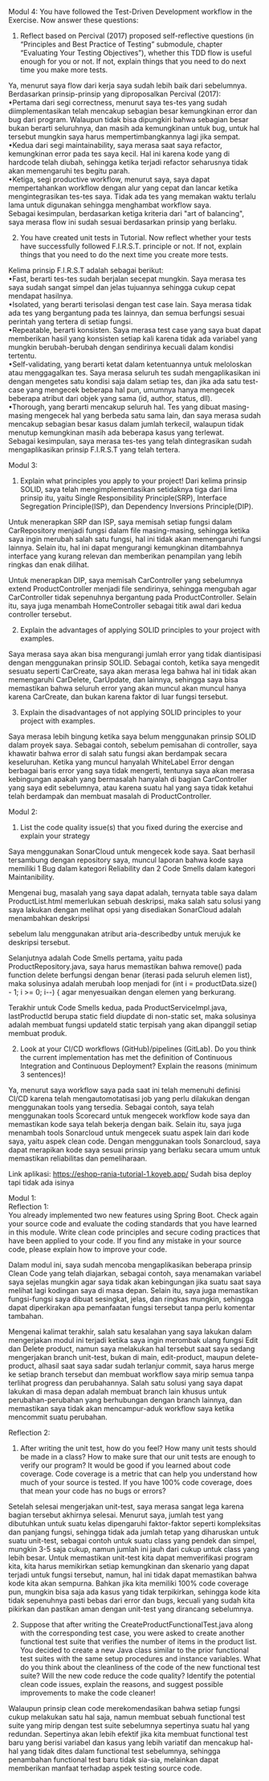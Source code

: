 Modul 4:
You have followed the Test-Driven Development workflow in the Exercise. Now answer these  questions:

1. Reflect based on Percival (2017) proposed self-reflective questions (in “Principles and Best  Practice of Testing” submodule, chapter “Evaluating Your Testing Objectives”), whether this  TDD flow is useful enough for you or not. If not, explain things that you need to do next time  you make more tests.

Ya, menurut saya flow dari kerja saya sudah lebih baik dari sebelumnya. Berdasarkan prinsip-prinsip yang diproposalkan Percival (2017): \
•Pertama dari segi correctness, menurut saya tes-tes yang sudah diimplementasikan telah mencakup sebagian besar kemungkinan error dan bug dari program. Walaupun tidak bisa dipungkiri bahwa sebagian besar bukan berarti seluruhnya, dan masih ada kemungkinan untuk bug, untuk hal tersebut mungkin saya harus mempertimbangkannya lagi jika sempat. \
•Kedua dari segi maintainability, saya merasa saat saya refactor, kemungkinan error pada tes saya kecil. Hal ini karena kode yang di hardcode telah diubah, sehingga ketika terjadi refactor seharusnya tidak akan memengaruhi tes begitu parah. \
•Ketiga, segi productive workflow, menurut saya, saya dapat mempertahankan workflow dengan alur yang cepat dan lancar ketika mengintegrasikan tes-tes saya. Tidak ada tes yang memakan waktu terlalu lama untuk digunakan sehingga menghambat workflow saya. \
Sebagai kesimpulan, berdasarkan ketiga kriteria dari "art of balancing", saya merasa flow ini sudah sesuai berdasarkan prinsip yang berlaku.


2. You have created unit tests in Tutorial. Now reflect whether your tests have successfully  followed F.I.R.S.T. principle or not. If not, explain things that you need to do the next time you create more tests.

Kelima prinsip F.I.R.S.T adalah sebagai berikut: \
•Fast, berarti tes-tes sudah berjalan secepat mungkin. Saya merasa tes saya sudah sangat simpel dan jelas tujuannya sehingga cukup cepat mendapat hasilnya. \
•Isolated, yang berarti terisolasi dengan test case lain. Saya merasa tidak ada tes yang bergantung pada tes lainnya, dan semua berfungsi sesuai perintah yang tertera di setiap fungsi. \
•Repeatable, berarti konsisten. Saya merasa test case yang saya buat dapat memberikan hasil yang konsisten setiap kali karena tidak ada variabel yang mungkin berubah-berubah dengan sendirinya kecuali dalam kondisi tertentu. \
•Self-validating, yang berarti ketat dalam ketentuannya untuk meloloskan atau menggagalkan tes. Saya merasa seluruh tes sudah mengaplikasikan ini dengan mengetes satu kondisi saja dalam setiap tes, dan jika ada satu test-case yang mengecek beberapa hal pun, umumnya hanya mengecek beberapa atribut dari objek yang sama (id, author, status, dll). \
•Thorough, yang berarti mencakup seluruh hal. Tes yang dibuat masing-masing mengecek hal yang berbeda satu sama lain, dan saya merasa sudah mencakup sebagian besar kasus dalam jumlah terkecil, walaupun tidak menutup kemungkinan masih ada beberapa kasus yang terlewat. \
Sebagai kesimpulan, saya merasa tes-tes yang telah dintegrasikan sudah mengaplikasikan prinsip F.I.R.S.T yang telah tertera.

Modul 3:
1) Explain what principles you apply to your project!
Dari kelima prinsip SOLID, saya telah mengimplementasikan setidaknya tiga dari lima prinsip itu, yaitu
Single Responsibility Principle(SRP), Interface Segregation Principle(ISP), dan Dependency Inversions Principle(DIP).

Untuk menerapkan SRP dan ISP, saya memisah setiap fungsi dalam CarRepository menjadi fungsi dalam file masing-masing, sehingga
ketika saya ingin merubah salah satu fungsi, hal ini tidak akan memengaruhi fungsi lainnya. Selain itu, hal ini dapat 
mengurangi kemungkinan ditambahnya interface yang kurang relevan dan memberikan penampilan yang lebih ringkas dan enak dilihat.

Untuk menerapkan DIP, saya memisah CarController yang sebelumnya extend ProductController menjadi file sendirinya, sehingga
mengubah agar CarController tidak sepenuhnya bergantung pada ProductController. Selain itu, saya juga menambah HomeController
sebagai titik awal dari kedua controller tersebut.

2) Explain the advantages of applying SOLID principles to your project with examples.

Saya merasa saya akan bisa mengurangi jumlah error yang tidak diantisipasi dengan menggunakan prinsip SOLID. Sebagai contoh,
ketika saya mengedit sesuatu seperti CarCreate, saya akan merasa lega bahwa hal ini tidak akan memengaruhi CarDelete, CarUpdate,
dan lainnya, sehingga saya bisa memastikan bahwa seluruh error yang akan muncul akan muncul hanya karena CarCreate, 
dan bukan karena faktor di luar fungsi tersebut.

3) Explain the disadvantages of not applying SOLID principles to your project with examples.

Saya merasa lebih bingung ketika saya belum menggunakan prinsip SOLID dalam proyek saya. Sebagai contoh, sebelum pemisahan 
di controller, saya khawatir bahwa error di salah satu fungsi akan berdampak secara keseluruhan. Ketika yang muncul hanyalah
WhiteLabel Error dengan berbagai baris error yang saya tidak mengerti, tentunya saya akan merasa kebingungan apakah yang 
bermasalah hanyalah di bagian CarController yang saya edit sebelumnya, atau karena suatu hal yang saya tidak ketahui telah
berdampak dan membuat masalah di ProductController.

Modul 2: 
1. List the code quality issue(s) that you fixed during the exercise and explain your strategy

Saya menggunakan SonarCloud untuk mengecek kode saya. Saat berhasil tersambung dengan repository
saya, muncul laporan bahwa kode saya memiliki 1 Bug dalam kategori Reliability dan 2 Code Smells
dalam kategori Maintanibility.

Mengenai bug, masalah yang saya dapat adalah, ternyata table saya dalam ProductList.html memerlukan 
sebuah deskripsi, maka salah satu solusi yang saya lakukan dengan melihat opsi yang disediakan SonarCloud
adalah menambahkan deskripsi <p> sebelum <table> lalu menggunakan atribut aria-describedby untuk merujuk
ke deskripsi tersebut.

Selanjutnya adalah Code Smells pertama, yaitu pada ProductRepository.java, saya harus memastikan bahwa remove()
pada function delete berfungsi dengan benar (iterasi pada seluruh elemen list), maka solusinya adalah merubah
loop menjadi for (int i = productData.size() - 1; i >= 0; i--) { agar menyesuaikan dengan elemen yang
berkurang.

Terakhir untuk Code Smells kedua, pada ProductServiceImpl.java, lastProductId berupa static field diupdate
di non-static set, maka solusinya adalah membuat fungsi updateId static terpisah yang akan dipanggil 
setiap membuat produk.

2. Look at your CI/CD workflows (GitHub)/pipelines (GitLab). Do you think the current
   implementation has met the definition of Continuous Integration and Continuous
   Deployment? Explain the reasons (minimum 3 sentences)!

Ya, menurut saya workflow saya pada saat ini telah memenuhi definisi CI/CD karena telah mengautomotatisasi
job yang perlu dilakukan dengan menggunakan tools yang tersedia. Sebagai contoh, saya telah menggunakan tools Scorecard
untuk mengecek workflow kode saya dan memastikan kode saya telah bekerja dengan baik. Selain itu, saya juga menambah
tools Sonarcloud untuk mengecek suatu aspek lain dari kode saya, yaitu aspek clean code. Dengan menggunakan tools Sonarcloud, 
saya dapat merapikan kode saya sesuai prinsip yang berlaku secara umum untuk memastikan reliabilitas dan pemeliharaan.

Link aplikasi: https://eshop-rania-tutorial-1.koyeb.app/ 
Sudah bisa deploy tapi tidak ada isinya


Modul 1: \
Reflection 1: \
You already implemented two new features using Spring Boot. Check again your source code
and evaluate the coding standards that you have learned in this module. Write clean code
principles and secure coding practices that have been applied to your code. If you find any
mistake in your source code, please explain how to improve your code. 

Dalam modul ini, saya sudah mencoba mengaplikasikan beberapa prinsip Clean Code yang telah
diajarkan, sebagai contoh, saya menamakan variabel saya sejelas mungkin agar saya tidak 
akan kebingungan jika suatu saat saya melihat lagi kodingan saya di masa depan. Selain itu,
saya juga memastikan fungsi-fungsi saya dibuat sesingkat, jelas, dan ringkas mungkin, sehingga
dapat diperkirakan apa pemanfaatan fungsi tersebut tanpa perlu komentar tambahan. 

Mengenai kalimat terakhir, salah satu kesalahan yang saya lakukan dalam mengerjakan modul ini
terjadi ketika saya ingin merombak ulang fungsi Edit dan Delete product, namun saya melakukan hal
tersebut saat saya sedang mengerjakan branch unit-test, bukan di main, edit-product, maupun delete-product, 
alhasil saat saya sadar sudah terlanjur commit, saya harus merge ke setiap branch tersebut dan membuat 
workflow saya mirip semua tanpa terlihat progress dan perubahannya. Salah satu solusi yang saya dapat 
lakukan di masa depan adalah membuat branch lain khusus untuk perubahan-perubahan yang berhubungan dengan
branch lainnya, dan memastikan saya tidak akan mencampur-aduk workflow saya ketika mencommit suatu perubahan. 

Reflection 2: 
1. After writing the unit test, how do you feel? How many unit tests should be made in a
class? How to make sure that our unit tests are enough to verify our program? It would be
good if you learned about code coverage. Code coverage is a metric that can help you
understand how much of your source is tested. If you have 100% code coverage, does
that mean your code has no bugs or errors?

Setelah selesai mengerjakan unit-test, saya merasa sangat lega karena bagian tersebut akhirnya selesai. 
Menurut saya, jumlah test yang dibutuhkan untuk suatu kelas dipengaruhi faktor-faktor seperti kompleksitas
dan panjang fungsi, sehingga tidak ada jumlah tetap yang diharuskan untuk suatu unit-test, sebagai contoh 
untuk suatu class yang pendek dan simpel, mungkin 3-5 saja cukup, namun jumlah ini jauh dari cukup untuk class
yang lebih besar. Untuk memastikan unit-test kita dapat memverifikasi program kita, kita harus memikirkan setiap
kemungkinan dan skenario yang dapat terjadi untuk fungsi tersebut, namun, hal ini tidak dapat memastikan bahwa
kode kita akan sempurna. Bahkan jika kita memiliki 100% code coverage pun, mungkin bisa saja ada kasus yang tidak
terpikirkan, sehingga kode kita tidak sepenuhnya pasti bebas dari error dan bugs, kecuali yang sudah kita 
pikirkan dan pastikan aman dengan unit-test yang dirancang sebelumnya.

2. Suppose that after writing the CreateProductFunctionalTest.java along with the
corresponding test case, you were asked to create another functional test suite that
verifies the number of items in the product list. You decided to create a new Java class
similar to the prior functional test suites with the same setup procedures and instance
variables.
What do you think about the cleanliness of the code of the new functional test suite? Will
the new code reduce the code quality? Identify the potential clean code issues, explain
the reasons, and suggest possible improvements to make the code cleaner!

Walaupun prinsip clean code merekomendasikan bahwa setiap fungsi cukup melakukan satu hal saja, namun
membuat sebuah functional test suite yang mirip dengan test suite sebelumnya sepertinya suatu hal yang
redundan. Sepertinya akan lebih efektif jika kita membuat functional test baru yang berisi variabel dan kasus
yang lebih variatif dan mencakup hal-hal yang tidak dites dalam functional test sebelumnya, sehingga penambahan 
functional test baru tidak sia-sia, melainkan dapat memberikan manfaat terhadap aspek testing source code.



